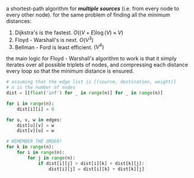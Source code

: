 a shortest-path algorithm for ***multiple sources*** (i.e. from every node to every other node). for the same problem of finding all the minimum distances: 
1. Dijkstra's is the fastest. $O((V+E)\log(V)\times V)$
2. Floyd - Warshall's is next. $O(V^3)$
3. Bellman - Ford is least efficient. $(V^4)$

the main logic for Floyd - Warshall's algorithm to work is that it simply iterates over all possible triplets of nodes, and compressing each distance every loop so that the minimum distance is ensured.

```python
# assuming that the edge list is [(source, destination, weight)]
# n is the number of nodes
dist = [[float('inf') for _ in range(n)] for _ in range(n)]

for i in range(n): 
	dist[i][i] = 0

for u, v, w in edges: 
	dist[u][v] = w
	dist[v][u] = w

# REMEMBER THE ORDER!
for k in range(n): 
	for i in range(n):
		for j in range(n): 
			if dist[i][j] > dist[i][k] + dist[k][j]:
				dist[i][j] = dist[i][k] + dist[k][j]
```
